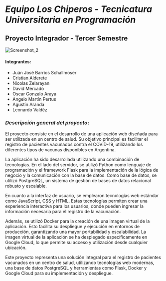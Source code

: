 # *Equipo Los Chiperos - Tecnicatura Universitaria en Programación*
## Proyecto Integrador - Tercer Semestre  

![Screenshot_2](https://www.digitalbizmagazine.com/wp-content/uploads/2022/01/DB47_Mitek.jpg)


#### **Integrantes**:

- Juán José Barrios Schallmoser
- Cristian Alderete
- Nicolas Zelarayan
- David Mercado
- Oscar Gonzalo Araya
- Angelo Martín Pertus
- Agustín Aranda
- Leonardo Valdéz

### *Descripción general del proyecto*:

El proyecto consiste en el desarrollo de una aplicación web diseñada para ser utilizada en un centro de salud. Su objetivo principal es facilitar el registro de pacientes vacunados contra el COVID-19, utilizando los diferentes tipos de vacunas disponibles en Argentina.

La aplicación ha sido desarrollada utilizando una combinación de tecnologías. En el lado del servidor, se utilizó Python como lenguaje de programación y el framework Flask para la implementación de la lógica de negocio y la comunicación con la base de datos. Como base de datos, se utilizó PostgreSQL, un sistema de gestión de bases de datos relacional robusto y escalable.

En cuanto a la interfaz de usuario, se emplearon tecnologías web estándar como JavaScript, CSS y HTML. Estas tecnologías permiten crear una experiencia interactiva para los usuarios, donde pueden ingresar la información necesaria para el registro de la vacunación.

Además, se utilizó Docker para la creación de una imagen virtual de la aplicación. Esto facilita su despliegue y ejecución en entornos de producción, garantizando una mayor portabilidad y escalabilidad. La imagen virtual de la aplicación se ha desplegado específicamente en Google Cloud, lo que permite su acceso y utilización desde cualquier ubicación.

Este proyecto representa una solución integral para el registro de pacientes vacunados en un centro de salud, utilizando tecnologías web modernas, una base de datos PostgreSQL y herramientas como Flask, Docker y Google Cloud para su implementación y despliegue.